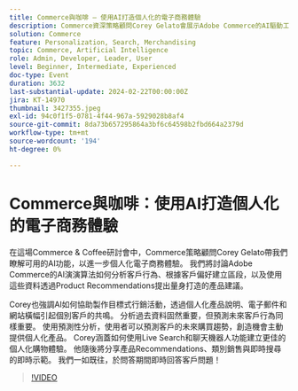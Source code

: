 ```yaml
---
title: Commerce與咖啡 — 使用AI打造個人化的電子商務體驗
description: Commerce資深策略顧問Corey Gelato會展示Adobe Commerce的AI驅動工具，包括預測性分析、產品推薦、即時搜尋和聊天機器人，以強化個人化的電子商務體驗和目標式行銷活動。
solution: Commerce
feature: Personalization, Search, Merchandising
topic: Commerce, Artificial Intelligence
role: Admin, Developer, Leader, User
level: Beginner, Intermediate, Experienced
doc-type: Event
duration: 3632
last-substantial-update: 2024-02-22T00:00:00Z
jira: KT-14970
thumbnail: 3427355.jpeg
exl-id: 94c0f1f5-0781-4f44-967a-5929028b8af4
source-git-commit: 8da73b657295864a3bf6c64598b2fbd664a2379d
workflow-type: tm+mt
source-wordcount: '194'
ht-degree: 0%

---
```


# Commerce與咖啡：使用AI打造個人化的電子商務體驗

在這場Commerce &amp; Coffee研討會中，Commerce策略顧問Corey Gelato帶我們瞭解可用的AI功能，以進一步個人化電子商務體驗。 我們將討論Adobe Commerce的AI演演算法如何分析客戶行為、根據客戶偏好建立區段，以及使用這些資料透過Product Recommendations提出量身打造的產品建議。

Corey也強調AI如何協助製作目標式行銷活動，透過個人化產品說明、電子郵件和網站橫幅引起個別客戶的共鳴。 分析過去資料固然重要，但預測未來客戶行為同樣重要。 使用預測性分析，使用者可以預測客戶的未來購買趨勢，創造機會主動提供個人化產品。 Corey涵蓋如何使用Live Search和聊天機器人功能建立更佳的個人化購物體驗。 他隨後將分享產品Recommendations、類別銷售與即時搜尋的即時示範。 我們一如既往，於問答期間即時回答客戶問題！

>[!VIDEO](https://video.tv.adobe.com/v/3427493/?learn=on)
